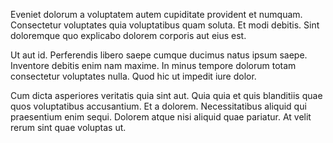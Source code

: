 Eveniet dolorum a voluptatem autem cupiditate provident et numquam. Consectetur voluptates quia voluptatibus quam soluta. Et modi debitis. Sint doloremque quo explicabo dolorem corporis aut eius est.
 Ut aut id. Perferendis libero saepe cumque ducimus natus ipsum saepe. Inventore debitis enim nam maxime. In minus tempore dolorum totam consectetur voluptates nulla. Quod hic ut impedit iure dolor.
 Cum dicta asperiores veritatis quia sint aut. Quia quia et quis blanditiis quae quos voluptatibus accusantium. Et a dolorem. Necessitatibus aliquid qui praesentium enim sequi. Dolorem atque nisi aliquid quae pariatur. At velit rerum sint quae voluptas ut.